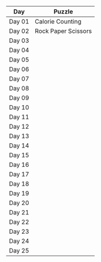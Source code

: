 
| Day  | Puzzle |
| ---- | ------ |
| Day 01  | Calorie Counting  |
| Day 02  | Rock Paper Scissors  |
| Day 03  |   |
| Day 04  |   |
| Day 05  |   |
| Day 06  |   |
| Day 07  |   |
| Day 08  |   |
| Day 09  |   |
| Day 10  |   |
| Day 11  |   |
| Day 12  |   |
| Day 13  |   |
| Day 14  |   |
| Day 15  |   |
| Day 16  |   |
| Day 17  |   |
| Day 18  |   |
| Day 19  |   |
| Day 20  |   |
| Day 21  |   |
| Day 22  |   |
| Day 23  |   |
| Day 24  |   |
| Day 25  |   |
